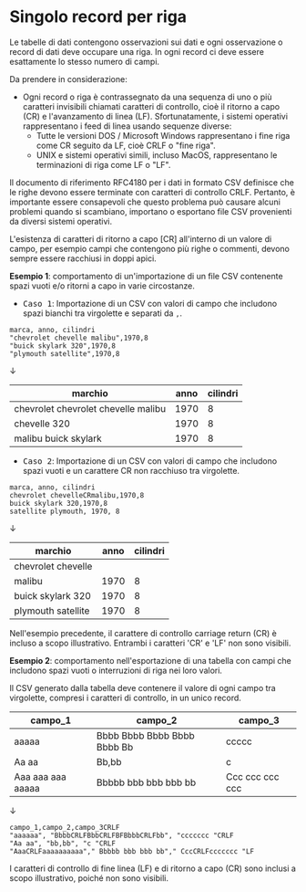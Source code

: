# Singolo record per riga

Le tabelle di dati contengono osservazioni sui dati e ogni osservazione o record di dati deve occupare una riga. In ogni record ci deve essere esattamente lo stesso numero di campi.

Da prendere in considerazione:

- Ogni record o riga è contrassegnato da una sequenza di uno o più caratteri invisibili chiamati caratteri di controllo, cioè il ritorno a capo (CR) e l'avanzamento di linea (LF). Sfortunatamente, i sistemi operativi rappresentano i feed di linea usando sequenze diverse:
   - Tutte le versioni DOS / Microsoft Windows rappresentano i fine riga come CR seguito da LF, cioè CRLF o "fine riga". 
   - UNIX e sistemi operativi simili, incluso MacOS, rappresentano le terminazioni di riga come LF o "LF".

Il documento di riferimento RFC4180 per i dati in formato CSV definisce che le righe devono essere terminate con caratteri di controllo CRLF. Pertanto, è importante essere consapevoli che questo problema può causare alcuni problemi quando si scambiano, importano o esportano file CSV provenienti da diversi sistemi operativi.

L'esistenza di caratteri di ritorno a capo [CR] all'interno di un valore di campo, per esempio campi che contengono più righe o commenti, devono sempre essere racchiusi in doppi apici.

**Esempio 1**: comportamento di un'importazione di un file CSV contenente spazi vuoti e/o ritorni a capo in varie circostanze.

- <kbd>Caso 1</kbd>: Importazione di un CSV con valori di campo che includono spazi bianchi tra virgolette e separati da `,`.

```
marca, anno, cilindri
"chevrolet chevelle malibu",1970,8 
"buick skylark 320",1970,8 
"plymouth satellite",1970,8
```

↓

|marchio|anno|cilindri|
|-------|----|--------|
|chevrolet chevrolet chevelle malibu|1970|8|
|chevelle 320|1970|8|
|malibu buick skylark|1970|8|

- <kbd>Caso 2</kbd>: Importazione di un CSV con valori di campo che includono spazi vuoti e un carattere CR non racchiuso tra virgolette.

```
marca, anno, cilindri
chevrolet chevelleCRmalibu,1970,8 
buick skylark 320,1970,8
satellite plymouth, 1970, 8
```

↓

|marchio|anno|cilindri|
|-------|----|--------|
|chevrolet chevelle| | |
|malibu|1970|8|
|buick skylark 320|1970|8|
|plymouth satellite|1970|8|

Nell'esempio precedente, il carattere di controllo carriage return (CR) è incluso a scopo illustrativo. Entrambi i caratteri 'CR' e 'LF' non sono visibili.


**Esempio 2**: comportamento nell'esportazione di una tabella con campi che includono spazi vuoti o interruzioni di riga nei loro valori.

Il CSV generato dalla tabella deve contenere il valore di ogni campo tra virgolette, compresi i caratteri di controllo, in un unico record.

|campo_1|campo_2|campo_3|
|-------|-------|-------|
|aaaaa|Bbbb Bbbb Bbbb Bbbb Bbbb Bb|ccccc|
|Aa aa|Bb,bb|c|
|Aaa aaa aaa aaaaa|Bbbbb bbb bbb bbb bb|Ccc ccc ccc ccc|

↓

```
campo_1,campo_2,campo_3CRLF
"aaaaaa", "BbbbCRLFBbbCRLFBFBbbbCRLFbb", "ccccccc "CRLF
"Aa aa", "bb,bb", "c "CRLF
"AaaCRLFaaaaaaaaaa"," Bbbbb bbb bbb bb"," CccCRLFccccccc "LF
```

I caratteri di controllo di fine linea (LF) e di ritorno a capo (CR) sono inclusi a scopo illustrativo, poiché non sono visibili.






